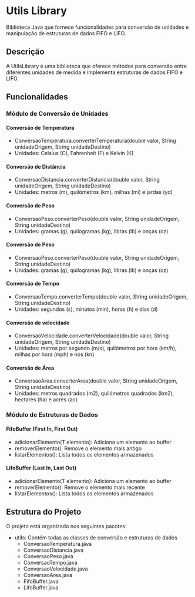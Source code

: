 # Utils Library
Biblioteca Java que fornece funcionalidades para conversão de unidades e manipulação de estruturas de dados FIFO e LIFO.

## Descrição
A UtilsLibrary é uma biblioteca que oferece métodos para conversão entre diferentes unidades de medida e implementa estruturas de dados FIFO e LIFO.

## Funcionalidades
### Módulo de Conversão de Unidades
#### Conversão de Temperatura
- ConversaoTemperatura.converterTemperatura(double valor, String unidadeOrigem, String unidadeDestino)
- Unidades: Celsius (C), Fahrenheit (F) e Kelvin (K)
#### Conversão de Distância
- ConversaoDistancia.converterDistancia(double valor, String unidadeOrigem, String unidadeDestino)
- Unidades: metros (m), quilómetros (km), milhas (mi) e jardas (yd)
#### Conversão de Peso
- ConversaoPeso.converterPeso(double valor, String unidadeOrigem, String unidadeDestino)
- Unidades: gramas (g), quilogramas (kg), libras (lb) e onças (oz)
#### Conversão de Peso
- ConversaoPeso.converterPeso(double valor, String unidadeOrigem, String unidadeDestino)
- Unidades: gramas (g), quilogramas (kg), libras (lb) e onças (oz)
#### Conversão de Tempo
- ConversaoTempo.converterTempo(double valor, String unidadeOrigem, String unidadeDestino)
- Unidades: segundos (s), minutos (min), horas (h) e dias (d)
#### Conversão de velocidade
- ConversaoVelocidade.converterVelocidade(double valor, String unidadeOrigem, String unidadeDestino)
- Unidades: metros por segundo (m/s), quilómetros por hora (km/h), milhas por hora (mph) e nós (kn)
#### Conversão de Área
- ConversaoArea.converterArea(double valor, String unidadeOrigem, String unidadeDestino)
- Unidades: metros quadrados (m2), quilómetros quadrados (km2), hectares (ha) e acres (ac)

### Módulo de Estruturas de Dados
#### FifoBuffer (First In, First Out)
- adicionarElemento(T elemento): Adiciona um elemento ao buffer
- removerElemento(): Remove o elemento mais antigo
- listarElementos(): Lista todos os elementos armazenados
#### LifoBuffer (Last In, Last Out)
- adicionarElemento(T elemento): Adiciona um elemento ao buffer
- removerElemento(): Remove o elemento mais recente
- listarElementos(): Lista todos os elementos armazenados

## Estrutura do Projeto
O projeto está organizado nos seguintes pacotes:
- utils: Contém todas as classes de conversão e estruturas de dados
  - ConversaoTemperatura.java
  - ConversaoDistancia.java
  - ConversaoPeso.java
  - ConversaoTempo.java
  - ConversaoVelocidade.java
  - ConversaoArea.java
  - FifoBuffer.java
  - LifoBuffer.java
